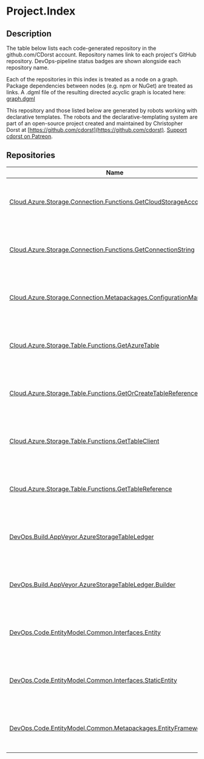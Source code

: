 # Project.Index
## Description

The table below lists each code-generated repository in the github.com/CDorst account. Repository names link to each project's GitHub repository. DevOps-pipeline status badges are shown alongside each repository name.

Each of the repositories in this index is treated as a node on a graph. Package dependencies between nodes (e.g. npm or NuGet) are treated as links. A .dgml file of the resulting directed acyclic graph is located here: [graph.dgml](graph.dgml)

This repository and those listed below are generated by robots working with declarative templates. The robots and the declarative-templating system are part of an open-source project created and maintained by Christopher Dorst at [https://github.com/cdorst](https://github.com/cdorst). [Support cdorst on Patreon](https://www.patreon.com/user?u=9178360).

## Repositories

Name | Status
---- | ------
[Cloud.Azure.Storage.Connection.Functions.GetCloudStorageAccount](https://github.com/CDorst/Cloud.Azure.Storage.Connection.Functions.GetCloudStorageAccount) | [![AppVeyor build status](https://img.shields.io/appveyor/ci/cdorst/cloud-azure-storage-connection-functions-getclouds.svg?label=AppVeyor&style=flat-square)](https://ci.appveyor.com/project/cdorst/cloud-azure-storage-connection-functions-getclouds) [![NuGet package status](https://img.shields.io/nuget/v/CDorst.Cloud.Azure.Storage.Connection.Functions.GetCloudStorageAccount.svg?label=NuGet&style=flat-square)](https://www.nuget.org/packages/CDorst.Cloud.Azure.Storage.Connection.Functions.GetCloudStorageAccount)
[Cloud.Azure.Storage.Connection.Functions.GetConnectionString](https://github.com/CDorst/Cloud.Azure.Storage.Connection.Functions.GetConnectionString) | [![AppVeyor build status](https://img.shields.io/appveyor/ci/cdorst/cloud-azure-storage-connection-functions-getconnec.svg?label=AppVeyor&style=flat-square)](https://ci.appveyor.com/project/cdorst/cloud-azure-storage-connection-functions-getconnec) [![NuGet package status](https://img.shields.io/nuget/v/CDorst.Cloud.Azure.Storage.Connection.Functions.GetConnectionString.svg?label=NuGet&style=flat-square)](https://www.nuget.org/packages/CDorst.Cloud.Azure.Storage.Connection.Functions.GetConnectionString)
[Cloud.Azure.Storage.Connection.Metapackages.ConfigurationManager](https://github.com/CDorst/Cloud.Azure.Storage.Connection.Metapackages.ConfigurationManager) | [![AppVeyor build status](https://img.shields.io/appveyor/ci/cdorst/cloud-azure-storage-connection-metapackages-config.svg?label=AppVeyor&style=flat-square)](https://ci.appveyor.com/project/cdorst/cloud-azure-storage-connection-metapackages-config) [![NuGet package status](https://img.shields.io/nuget/v/CDorst.Cloud.Azure.Storage.Connection.Metapackages.ConfigurationManager.svg?label=NuGet&style=flat-square)](https://www.nuget.org/packages/CDorst.Cloud.Azure.Storage.Connection.Metapackages.ConfigurationManager)
[Cloud.Azure.Storage.Table.Functions.GetAzureTable](https://github.com/CDorst/Cloud.Azure.Storage.Table.Functions.GetAzureTable) | [![AppVeyor build status](https://img.shields.io/appveyor/ci/cdorst/cloud-azure-storage-table-functions-getazuretable.svg?label=AppVeyor&style=flat-square)](https://ci.appveyor.com/project/cdorst/cloud-azure-storage-table-functions-getazuretable) [![NuGet package status](https://img.shields.io/nuget/v/CDorst.Cloud.Azure.Storage.Table.Functions.GetAzureTable.svg?label=NuGet&style=flat-square)](https://www.nuget.org/packages/CDorst.Cloud.Azure.Storage.Table.Functions.GetAzureTable)
[Cloud.Azure.Storage.Table.Functions.GetOrCreateTableReference](https://github.com/CDorst/Cloud.Azure.Storage.Table.Functions.GetOrCreateTableReference) | [![AppVeyor build status](https://img.shields.io/appveyor/ci/cdorst/cloud-azure-storage-table-functions-getorcreatetab.svg?label=AppVeyor&style=flat-square)](https://ci.appveyor.com/project/cdorst/cloud-azure-storage-table-functions-getorcreatetab) [![NuGet package status](https://img.shields.io/nuget/v/CDorst.Cloud.Azure.Storage.Table.Functions.GetOrCreateTableReference.svg?label=NuGet&style=flat-square)](https://www.nuget.org/packages/CDorst.Cloud.Azure.Storage.Table.Functions.GetOrCreateTableReference)
[Cloud.Azure.Storage.Table.Functions.GetTableClient](https://github.com/CDorst/Cloud.Azure.Storage.Table.Functions.GetTableClient) | [![AppVeyor build status](https://img.shields.io/appveyor/ci/cdorst/cloud-azure-storage-table-functions-gettableclient.svg?label=AppVeyor&style=flat-square)](https://ci.appveyor.com/project/cdorst/cloud-azure-storage-table-functions-gettableclient) [![NuGet package status](https://img.shields.io/nuget/v/CDorst.Cloud.Azure.Storage.Table.Functions.GetTableClient.svg?label=NuGet&style=flat-square)](https://www.nuget.org/packages/CDorst.Cloud.Azure.Storage.Table.Functions.GetTableClient)
[Cloud.Azure.Storage.Table.Functions.GetTableReference](https://github.com/CDorst/Cloud.Azure.Storage.Table.Functions.GetTableReference) | [![AppVeyor build status](https://img.shields.io/appveyor/ci/cdorst/cloud-azure-storage-table-functions-gettablerefere.svg?label=AppVeyor&style=flat-square)](https://ci.appveyor.com/project/cdorst/cloud-azure-storage-table-functions-gettablerefere) [![NuGet package status](https://img.shields.io/nuget/v/CDorst.Cloud.Azure.Storage.Table.Functions.GetTableReference.svg?label=NuGet&style=flat-square)](https://www.nuget.org/packages/CDorst.Cloud.Azure.Storage.Table.Functions.GetTableReference)
[DevOps.Build.AppVeyor.AzureStorageTableLedger](https://github.com/CDorst/DevOps.Build.AppVeyor.AzureStorageTableLedger) | [![AppVeyor build status](https://img.shields.io/appveyor/ci/cdorst/devops-build-appveyor-azurestoragetableledger.svg?label=AppVeyor&style=flat-square)](https://ci.appveyor.com/project/cdorst/devops-build-appveyor-azurestoragetableledger) [![NuGet package status](https://img.shields.io/nuget/v/CDorst.DevOps.Build.AppVeyor.AzureStorageTableLedger.svg?label=NuGet&style=flat-square)](https://www.nuget.org/packages/CDorst.DevOps.Build.AppVeyor.AzureStorageTableLedger)
[DevOps.Build.AppVeyor.AzureStorageTableLedger.Builder](https://github.com/CDorst/DevOps.Build.AppVeyor.AzureStorageTableLedger.Builder) | [![AppVeyor build status](https://img.shields.io/appveyor/ci/cdorst/devops-build-appveyor-azurestoragetableledger-buil.svg?label=AppVeyor&style=flat-square)](https://ci.appveyor.com/project/cdorst/devops-build-appveyor-azurestoragetableledger-buil) [![NuGet package status](https://img.shields.io/nuget/v/CDorst.DevOps.Build.AppVeyor.AzureStorageTableLedger.Builder.svg?label=NuGet&style=flat-square)](https://www.nuget.org/packages/CDorst.DevOps.Build.AppVeyor.AzureStorageTableLedger.Builder)
[DevOps.Code.EntityModel.Common.Interfaces.Entity](https://github.com/CDorst/DevOps.Code.EntityModel.Common.Interfaces.Entity) | [![AppVeyor build status](https://img.shields.io/appveyor/ci/cdorst/devops-code-entitymodel-common-interfaces-entity.svg?label=AppVeyor&style=flat-square)](https://ci.appveyor.com/project/cdorst/devops-code-entitymodel-common-interfaces-entity) [![NuGet package status](https://img.shields.io/nuget/v/CDorst.DevOps.Code.EntityModel.Common.Interfaces.Entity.svg?label=NuGet&style=flat-square)](https://www.nuget.org/packages/CDorst.DevOps.Code.EntityModel.Common.Interfaces.Entity)
[DevOps.Code.EntityModel.Common.Interfaces.StaticEntity](https://github.com/CDorst/DevOps.Code.EntityModel.Common.Interfaces.StaticEntity) | [![AppVeyor build status](https://img.shields.io/appveyor/ci/cdorst/devops-code-entitymodel-common-interfaces-staticen.svg?label=AppVeyor&style=flat-square)](https://ci.appveyor.com/project/cdorst/devops-code-entitymodel-common-interfaces-staticen) [![NuGet package status](https://img.shields.io/nuget/v/CDorst.DevOps.Code.EntityModel.Common.Interfaces.StaticEntity.svg?label=NuGet&style=flat-square)](https://www.nuget.org/packages/CDorst.DevOps.Code.EntityModel.Common.Interfaces.StaticEntity)
[DevOps.Code.EntityModel.Common.Metapackages.EntityFrameworkCore](https://github.com/CDorst/DevOps.Code.EntityModel.Common.Metapackages.EntityFrameworkCore) | [![AppVeyor build status](https://img.shields.io/appveyor/ci/cdorst/devops-code-entitymodel-common-metapackages-entity.svg?label=AppVeyor&style=flat-square)](https://ci.appveyor.com/project/cdorst/devops-code-entitymodel-common-metapackages-entity) [![NuGet package status](https://img.shields.io/nuget/v/CDorst.DevOps.Code.EntityModel.Common.Metapackages.EntityFrameworkCore.svg?label=NuGet&style=flat-square)](https://www.nuget.org/packages/CDorst.DevOps.Code.EntityModel.Common.Metapackages.EntityFrameworkCore)

